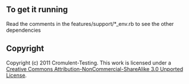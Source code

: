 ## To get it running

Read the comments in the features/support/*_env.rb to see the other dependencies


## Copyright

Copyright (c) 2011 Cromulent-Testing.
This work is licensed under a <a rel="license" href="http://creativecommons.org/licenses/by-nc-sa/3.0/">Creative Commons Attribution-NonCommercial-ShareAlike 3.0 Unported License</a>.